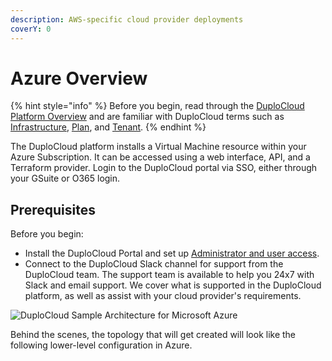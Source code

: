 ```yaml
---
description: AWS-specific cloud provider deployments
coverY: 0
---
```


# Azure Overview

{% hint style="info" %}
Before you begin, read through the [DuploCloud Platform Overview](broken-reference) and are familiar with DuploCloud terms such as [Infrastructure](../getting-started/application-focussed-interface/infrastructure.md), [Plan](../getting-started/application-focussed-interface/plan.md), and [Tenant](../getting-started/application-focussed-interface/tenant.md).
{% endhint %}

The DuploCloud platform installs a Virtual Machine resource within your Azure Subscription. It can be accessed using a web interface, API, and a Terraform provider. Login to the DuploCloud portal via SSO, either through your GSuite or O365 login.&#x20;

## Prerequisites

Before you begin:

* Install the DuploCloud Portal and set up [Administrator and user access](../administrator-tools/access-control/).
* Connect to the DuploCloud Slack channel for support from the DuploCloud team. The support team is available to help you 24x7 with Slack and email support. We cover what is supported in the DuploCloud platform, as well as assist with your cloud provider's requirements.&#x20;

![DuploCloud Sample Architecture for Microsoft Azure](https://files.gitbook.com/v0/b/gitbook-x-prod.appspot.com/o/spaces%2F68cb0s9ce5UIUKWPuYs8%2Fuploads%2FENalQ7CcBZGkVhetVFi1%2Fimage.png?alt=media\&token=ff1c6622-f836-4938-ab0e-a0e36c95ce7e)

Behind the scenes, the topology that will get created will look like the following lower-level configuration in Azure.
